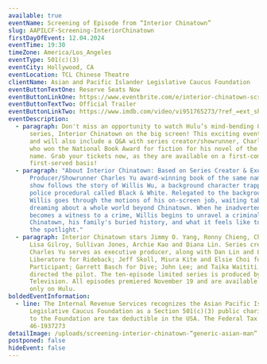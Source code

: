 ```yaml
---
available: true
eventName: Screening of Episode from “Interior Chinatown”
slug: AAPILCF-Screening-InteriorChinatown
firstDayOfEvent: 12.04.2024
eventTime: 19:30
timeZone: America/Los_Angeles
eventType: 501(c)(3)
eventCity: Hollywood, CA
eventLocation: TCL Chinese Theatre
clientName: Asian and Pacific Islander Legislative Caucus Foundation
eventButtonTextOne: Reserve Seats Now
eventButtonLinkOne: https://www.eventbrite.com/e/interior-chinatown-screening-tickets-1076817974549?aff=oddtdtcreator
eventButtonTextTwo: Official Trailer
eventButtonLinkTwo: https://www.imdb.com/video/vi951765273/?ref_=ext_shr_lnk
eventDescription:
  - paragraph: Don't miss an opportunity to watch Hulu’s mind-bending Original
      series, Interior Chinatown on the big screen! This exciting event is FREE,
      and will also include a Q&A with series creator/showrunner, Charles Yu,
      who won the National Book Award for fiction for his novel of the same
      name. Grab your tickets now, as they are available on a first-come,
      first-served basis!
  - paragraph: "About Interior Chinatown: Based on Series Creator & Executive
      Producer/Showrunner Charles Yu award-winning book of the same name, the
      show follows the story of Willis Wu, a background character trapped in a
      police procedural called Black & White. Relegated to the background,
      Willis goes through the motions of his on-screen job, waiting tables and
      dreaming about a whole world beyond Chinatown. When he inadvertently
      becomes a witness to a crime, Willis begins to unravel a criminal web in
      Chinatown, his family's buried history, and what it feels like to be in
      the spotlight."
  - paragraph: Interior Chinatown stars Jimmy O. Yang, Ronny Chieng, Chloe Bennet,
      Lisa Gilroy, Sullivan Jones, Archie Kao and Diana Lin. Series creator
      Charles Yu serves as executive producer, along with Dan Lin and Lindsey
      Liberatore for Rideback; Jeff Skoll, Miura Kite and Elsie Choi for
      Participant; Garrett Basch for Dive; John Lee; and Taika Waititi, who also
      directed the pilot. The ten-episode limited series is produced by 20th
      Television. All episodes premiered November 19 and are available to stream
      only on Hulu.
boldedEventInformation:
  - line: The Internal Revenue Services recognizes the Asian Pacific Islander
      Legislative Caucus Foundation as a Section 501(c)(3) public charity. Gifts
      to the Foundation are tax deductible in the USA. The Federal Tax ID# is
      46-1937273
detailImage: /uploads/screening-interior-chinatown-“generic-asian-man”.png
postponed: false
hideEvent: false
---
```

